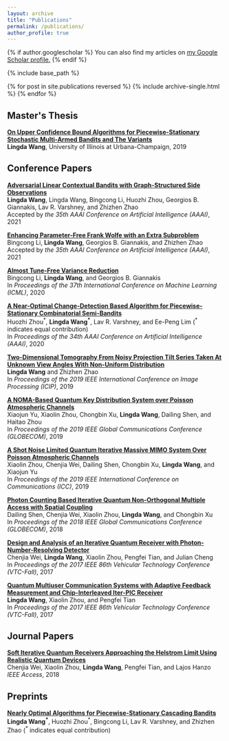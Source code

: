 ```yaml
---
layout: archive
title: "Publications"
permalink: /publications/
author_profile: true
---
```


{% if author.googlescholar %}
  You can also find my articles on <u><a href="{{author.googlescholar}}">my Google Scholar profile</a>.</u>
{% endif %}

{% include base_path %}

{% for post in site.publications reversed %}
  {% include archive-single.html %}
{% endfor %}

Master's Thesis
------
[**On Upper Confidence Bound Algorithms for Piecewise-Stationary Stochastic Multi-Armed Bandits and The Variants**](https://www.ideals.illinois.edu/handle/2142/106342) <br>
**Lingda Wang**, University of Illinois at Urbana-Champaign, 2019 <br>

Conference Papers
------
[**Adversarial Linear Contextual Bandits with Graph-Structured Side Observations**](https://arxiv.org/abs/2012.05756) <br>
**Lingda Wang**, Lingda Wang, Bingcong Li, Huozhi Zhou, Georgios B. Giannakis, Lav R. Varshney, and Zhizhen Zhao <br>
Accepted by *the 35th AAAI Conference on Artificial Intelligence (AAAI)*, 2021 <br>

[**Enhancing Parameter-Free Frank Wolfe with an Extra Subproblem**](https://arxiv.org/abs/2012.05284) <br>
Bingcong Li, **Lingda Wang**, Georgios B. Giannakis, and Zhizhen Zhao <br>
Accepted by *the 35th AAAI Conference on Artificial Intelligence (AAAI)*, 2021 <br>

[**Almost Tune-Free Variance Reduction**](http://proceedings.mlr.press/v119/li20n.html) <br>
Bingcong Li, **Lingda Wang**, and Georgios B. Giannakis <br>
In *Proceedings of the 37th International Conference on Machine Learning (ICML)*, 2020 <br>

[**A Near-Optimal Change-Detection Based Algorithm for Piecewise-Stationary Combinatorial Semi-Bandits**](https://ojs.aaai.org//index.php/AAAI/article/view/6176) <br>
Huozhi Zhou<sup>\*</sup>, **Lingda Wang<sup>\*</sup>**, Lav R. Varshney, and Ee-Peng Lim (<sup>\*</sup> indicates equal contribution) <br> 
In *Proceedings of the 34th AAAI Conference on Artificial Intelligence (AAAI)*, 2020 <br>

[**Two-Dimensional Tomography From Noisy Projection Tilt Series Taken At Unknown View Angles With Non-Uniform Distribution**](https://ieeexplore.ieee.org/abstract/document/8803755) <br>
**Lingda Wang** and Zhizhen Zhao <br>
In *Proceedings of the 2019 IEEE International Conference on Image Processing (ICIP)*, 2019 <br>

[**A NOMA-Based Quantum Key Distribution System over Poisson Atmospheric Channels**](https://ieeexplore.ieee.org/abstract/document/9013407) <br>
Xiaojun Yu, Xiaolin Zhou, Chongbin Xu, **Lingda Wang**, Dailing Shen, and Haitao Zhou <br>
In *Proceedings of the 2019 IEEE Global Communications Conference (GLOBECOM)*, 2019 <br>

[**A Shot Noise Limited Quantum Iterative Massive MIMO System Over Poisson Atmospheric Channels**](https://ieeexplore.ieee.org/abstract/document/8761493) <br>
Xiaolin Zhou, Chenjia Wei, Dailing Shen, Chongbin Xu, **Lingda Wang**, and Xiaojun Yu <br>
In *Proceedings of the 2019 IEEE International Conference on Communications (ICC)*, 2019 <br>

[**Photon Counting Based Iterative Quantum Non-Orthogonal Multiple Access with Spatial Coupling**](https://ieeexplore.ieee.org/abstract/document/8648086) <br>
Dailing Shen, Chenjia Wei, Xiaolin Zhou, **Lingda Wang**, and Chongbin Xu <br>
In *Proceedings of the 2018 IEEE Global Communications Conference (GLOBECOM)*, 2018 <br>

[**Design and Analysis of an Iterative Quantum Receiver with Photon-Number-Resolving Detector**](https://ieeexplore.ieee.org/abstract/document/8288346) <br>
Chenjia Wei, **Lingda Wang**, Xiaolin Zhou, Pengfei Tian, and Julian Cheng <br>
In *Proceedings of the 2017 IEEE 86th Vehicular Technology Conference (VTC-Fall)*, 2017 <br>

[**Quantum Multiuser Communication Systems with Adaptive Feedback Measurement and Chip-Interleaved Iter-PIC Receiver**](https://ieeexplore.ieee.org/abstract/document/8288349) <br>
**Lingda Wang**, Xiaolin Zhou, and Pengfei Tian <br>
In *Proceedings of the 2017 IEEE 86th Vehicular Technology Conference (VTC-Fall)*, 2017 <br>

Journal Papers
------
[**Soft Iterative Quantum Receivers Approaching the Helstrom Limit Using Realistic Quantum Devices**](https://ieeexplore.ieee.org/abstract/document/8281456) <br>
Chenjia Wei, Xiaolin Zhou, **Lingda Wang**, Pengfei Tian, and Lajos Hanzo <br>
*IEEE Access*, 2018 <br>

Preprints
------
[**Nearly Optimal Algorithms for Piecewise-Stationary Cascading Bandits**](https://arxiv.org/abs/1909.05886) <br>
**Lingda Wang<sup>\*</sup>**, Huozhi Zhou<sup>\*</sup>, Bingcong Li, Lav R. Varshney, and Zhizhen Zhao (<sup>\*</sup> indicates equal contribution) <br>

